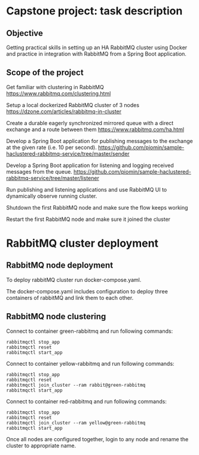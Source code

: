 # Capstone project: task description

## Objective

Getting practical skills in setting up an HA RabbitMQ cluster using Docker and practice in integration with RabbitMQ from a Spring Boot application.

## Scope of the project

Get familiar with clustering in RabbitMQ https://www.rabbitmq.com/clustering.html

Setup a local dockerized RabbitMQ cluster of 3 nodes https://dzone.com/articles/rabbitmq-in-cluster

Create a durable eagerly synchronized mirrored queue with a direct exchange and a route between them https://www.rabbitmq.com/ha.html

Develop a Spring Boot application for publishing messages to the exchange at the given rate (i.e. 10 per second). https://github.com/piomin/sample-haclustered-rabbitmq-service/tree/master/sender

Develop a Spring Boot application for listening and logging received messages from the queue. https://github.com/piomin/sample-haclustered-rabbitmq-service/tree/master/listener

Run publishing and listening applications and use RabbitMQ UI to dynamically observe running cluster.

Shutdown the first RabbitMQ node and make sure the flow keeps working

Restart the first RabbitMQ node and make sure it joined the cluster

# RabbitMQ cluster deployment

## RabbitMQ node deployment

To deploy rabbitMQ cluster run docker-compose.yaml.

The docker-compose.yaml includes configuration to deploy three containers of rabbitMQ and link them to each other.

## RabbitMQ node clustering

Connect to container green-rabbitmq and run following commands:
```
rabbitmqctl stop_app
rabbitmqctl reset
rabbitmqctl start_app
```

Connect to container yellow-rabbitmq and run following commands:
```
rabbitmqctl stop_app
rabbitmqctl reset
rabbitmqctl join_cluster --ram rabbit@green-rabbitmq
rabbitmqctl start_app
```

Connect to container red-rabbitmq and run following commands:
```
rabbitmqctl stop_app
rabbitmqctl reset
rabbitmqctl join_cluster --ram yellow@green-rabbitmq
rabbitmqctl start_app
```

Once all nodes are configured together, login to any node and rename the cluster to appropriate name.
